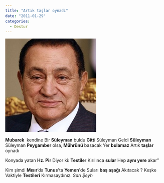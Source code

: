 ```yaml
---
title: "Artık taşlar oynadı"
date: "2011-01-29"
categories: 
  - Destur
---
```


[![mub.jpg](../uploads/2011/01/mub.jpg)](../uploads/2011/01/mub.jpg "mub.jpg")

**Mubarek**  kendine Bir **Süleyman** buldu **Gitt**i Süleyman Geldi **Süleyman** Süleyman **Peygamber** olsa, **Mührünü** basacak Yer **bulamaz** Artık **taşlar** oynadı

Konyada yatan **Hz. Pir** Diyor ki: **Testile**r Kırılınca **sular** Hep **aynı yere** akar”

Kim şimdi **Mısır**’da **Tunus**'ta **Yemen**'de Suları **baş aşağı** Akıtacak ? Keşke Vaktiyle **Testileri** Kırmasaydınız. _Sarı Şeyh_
